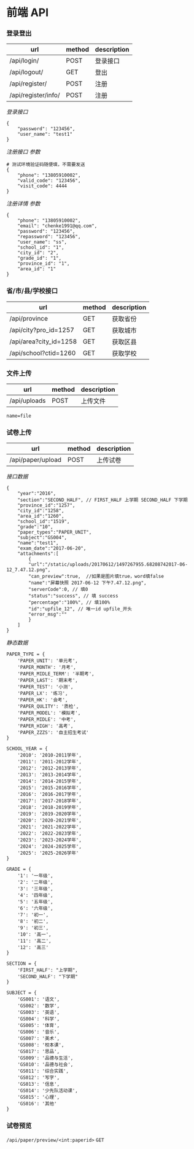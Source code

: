 前端 API
======

### 登录登出

| url | method | description |
| ---- | ----- | ----- |
| /api/login/ | POST | 登录接口 |
| /api/logout/ | GET | 登出 |
| /api/register/ | POST | 注册 |
| /api/register/info/ | POST | 注册 |

*登录接口*

    {
        "password": "123456",
        "user_name": "test1"
    }

*注册接口 参数*

    # 测试环境验证码随便填，不需要发送
    {
        "phone": "13805910002",
        "valid_code": "123456",
        "visit_code": 4444
    }

*注册详情 参数*

    {
        "phone": "13805910002",
        "email": "chenke1991@qq.com",
        "password": "123456",
        "repassword": "123456",
        "user_name": "ss",
        "school_id": "1",
        "city_id": "2",
        "grade_id": "1",
        "province_id": "1",
        "area_id": "1"
    }

### 省/市/县/学校接口

| url | method | description |
| ---- | ----- | ----- |
| /api/province | GET | 获取省份 |
| /api/city?pro_id=1257 | GET | 获取城市 |
| /api/area?city_id=1258 | GET | 获取区县 |
| /api/school?ctid=1260 | GET | 获取学校 |

### 文件上传

| url | method | description |
| ---- | ----- | ----- |
| /api/uploads | POST | 上传文件 |

`name=file`

### 试卷上传

| url | method | description |
| ---- | ----- | ----- |
| /api/paper/upload | POST | 上传试卷 |

*接口数据*

    {
        "year":"2016",
        "section":"SECOND_HALF", // FIRST_HALF 上学期 SECOND_HALF 下学期
        "province_id":"1257",
        "city_id":"1258",
        "area_id":"1260",
        "school_id":"1519",
        "grade":"10",
        "paper_types":"PAPER_UNIT",
        "subject":"GS004",
        "name":"test1",
        "exam_date":"2017-06-20",
        "attachments":[
            {
            "url":"/static/uploads/20170612/1497267955.68208742017-06-12_7.47.12.png",
            "can_preview":true,  //如果是图片填true，word填false
            "name":"屏幕快照 2017-06-12 下午7.47.12.png",
            "serverCode":0, // 填0
            "status":"success", // 填 success
            "percentage":"100%", // 填100%
            "id":"upfile_12", // 唯一id upfile_开头
            "error_msg":""
            }
        ]
    }


*静态数据*

    PAPER_TYPE = {
        'PAPER_UNIT': '单元考',
        'PAPER_MONTH': '月考',
        'PAPER_MIDLE_TERM': '半期考',
        'PAPER_LAST': '期末考',
        'PAPER_TEST': '小测',
        'PAPER_LX': '练习',
        'PAPER_HK': '会考',
        'PAPER_QULITY': '质检',
        'PAPER_MODEL': '模拟考',
        'PAPER_MIDLE': '中考',
        'PAPER_HIGH': '高考',
        'PAPER_ZZZS': '自主招生考试'
    }

    SCHOOL_YEAR = {
        '2010': '2010-2011学年',
        '2011': '2011-2012学年',
        '2012': '2012-2013学年',
        '2013': '2013-2014学年',
        '2014': '2014-2015学年',
        '2015': '2015-2016学年',
        '2016': '2016-2017学年',
        '2017': '2017-2018学年',
        '2018': '2018-2019学年',
        '2019': '2019-2020学年',
        '2020': '2020-2021学年',
        '2021': '2021-2022学年',
        '2022': '2022-2023学年',
        '2023': '2023-2024学年',
        '2024': '2024-2025学年',
        '2025': '2025-2026学年'
    }

    GRADE = {
        '1': '一年级',
        '2': '二年级',
        '3': '三年级',
        '4': '四年级',
        '5': '五年级',
        '6': '六年级',
        '7': '初一',
        '8': '初二',
        '9': '初三',
        '10': '高一',
        '11': '高二',
        '12': '高三'
    }

    SECTION = {
        'FIRST_HALF': "上学期",
        'SECOND_HALF': "下学期"
    }

    SUBJECT = {
        'GS001': '语文',
        'GS002': '数学',
        'GS003': '英语',
        'GS004': '科学',
        'GS005': '体育',
        'GS006': '音乐',
        'GS007': '美术',
        'GS008': '校本课',
        'GS017': '思品',
        'GS009': '品德与生活',
        'GS010': '品德与社会',
        'GS011': '综合实践',
        'GS012': '写字',
        'GS013': '信息',
        'GS014': '少先队活动课',
        'GS015': '心理',
        'GS016': '其他'
    }

### 试卷预览
`/api/paper/preview/<int:paperid>` `GET`